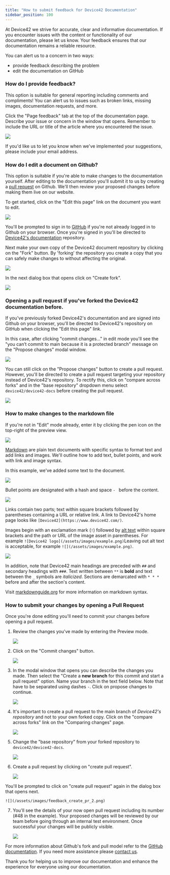 ```yaml
---
title: "How to submit feedback for Device42 Documentation"
sidebar_position: 100
---
```


At Device42 we strive for accurate, clear and informative documentation. If you encounter issues with the content or functionality of our documentation, please let us know. Your feedback ensures that our documentation remains a reliable resource.

You can alert us to a concern in two ways:
- provide feedback describing the problem
- edit the documentation on GitHub

### How do I provide feedback?

This option is suitable for general reporting including comments and compliments! You can alert us to issues such as broken links, missing images, documentation requests, and more.

Click the "Page feedback" tab at the top of the documentation page. Describe your issue or concern in the window that opens. Remember to include the URL or title of the article where you encountered the issue.

![](/assets/images/feedback_widget.png)

If you'd like us to let you know when we've implemented your suggestions, please include your email address.

### How do I edit a document on Github?

This option is suitable if you're able to make changes to the documentation yourself. After editing to the documentation you'll submit it to us by creating a [pull request](https://docs.github.com/en/pull-requests/collaborating-with-pull-requests/proposing-changes-to-your-work-with-pull-requests/creating-a-pull-request-from-a-fork) on Github. We'll then review your proposed changes before making them live on our website.

To get started, click on the "Edit this page" link on the document you want to edit.

![](/assets/images/feedback_fork_repo.png)

You'll be prompted to sign in to [GitHub](https://github.com/login) if you're not already logged in to Github on your browser. Once you're signed in you'll be directed to [Device42's documentation](https://github.com/device42/device42-docs) repository. 

Next make your own copy of the Device42 document repository by clicking on the "Fork" button.  By 'forking' the repository you create a copy that you can safely make changes to without affecting the original.

![](/assets/images/feedback_fork_repo.png)

In the next dialog box that opens click on "Create fork".

![](/assets/images/feedback_fork_repo_create.png)

### Opening a pull request if you've forked the Device42 documentation before.

If you've previously forked Device42's documentation and are signed into Github on your browser, you'll be directed to Device42's repository on GitHub when clicking the "Edit this page" link. 

In this case, after clicking "commit changes..." in edit mode you'll see the "you can’t commit to main because it is a protected branch" message on the "Propose changes" modal window. 

![](/assets/images/feedback_existing_repo.png)

You can still click on the "Propose changes" button to create a pull request. However, you'll be directed to create a pull request targeting your repository instead of Device42's repository. To rectify this, click on "compare across forks" and in the "base repository" dropdown menu select `device42/device42-docs` before creating the pull request.

![](/assets/images/feedback_choose_base_repo.png)

### How to make changes to the markdown file

If you're not in "Edit" mode already, enter it by clicking the pen icon on the top-right of the preview view.

![](/assets/images/feedback_edit_mode.png)

[Markdown](https://www.markdownguide.org/getting-started/) are plain text documents with specific syntax to format text and add links and images. We'll outline how to add text, bullet points, and work with link and image syntax.

In this example, we've added some text to the document.

![](/assets/images/feedback_text_changes.png)

Bullet points are designated with a hash and space `- ` before the content.

![](/assets/images/feedback_bullet_point.png)

Links contain two parts; text within square brackets followed by parentheses containing a URL or relative link. A link to Device42's home page looks like `[Device42](https://www.device42.com/)`.

Images begin with an exclamation mark (`!`) followed by [alt text](https://www.w3schools.com/tags/att_img_alt.asp) within square brackets and the path or URL of the image asset in parentheses. For example `![Device42 logo](/assets/images/example.png)`Leaving out alt text is acceptable, for example `![](/assets/images/example.png)`.

![](/assets/images/feedback_link_image_example.png)

In addition, note that Device42 main headings are preceded with `##` and secondary headings with `###`. Text written between `**` is **bold** and text between the `_` symbols are _italicized_. Sections are demarcated with `* * *` before and after the section's content.

Visit [markdownguide.org](https://www.markdownguide.org/cheat-sheet/) for more information on markdown syntax.

### How to submit your changes by opening a Pull Request

Once you're done editing you'll need to commit your changes before opening a pull request.

1. Review the changes you've made by entering the Preview mode.

    ![](/assets/images/feedback_preview_changes.png)

2. Click on the "Commit changes" button.

    ![](/assets/images/feedback_commit_changes.png)

3. In the modal window that opens you can describe the changes you made. Then select the "Create a **new branch** for this commit and start a pull request" option. Name your branch in the text field below. Note that have to be separated using dashes `-`. Click on propose changes to continue.

    ![](/assets/images/feedback_propose_changes.png)

4. It's important to create a pull request to the main branch of _Device42's repository_ and not to your own forked copy. Click on the "compare across forks" link on the "Comparing changes" page.

    ![](/assets/images/feedback_compare_across_forks.png)

5. Change the "base repository" from your forked repository to `device42/device42-docs`.

    ![](/assets/images/feedback_choose_base_repo.png)

6. Create a pull request by clicking on "create pull request". 

    ![](/assets/images/feedback_create_pr.png)

You'll be prompted to click on "create pull request" again in the dialog box that opens next. 

    ![](/assets/images/feedback_create_pr_2.png)

7. You'll see the details of your now open pull request including its number (#48 in the example). Your proposed changes will be reviewed by our team before going through an internal test environment. Once successful your changes will be publicly visible.

    ![](/assets/images/feedback_open_pr.png)

For more information about Github's fork and pull model refer to the [GitHub documentation](https://docs.github.com/en/pull-requests/collaborating-with-pull-requests/getting-started/about-collaborative-development-models). If you need more assistance please [contact us](https://www.device42.com/contact/).

Thank you for helping us to improve our documentation and enhance the experience for everyone using our documentation.
